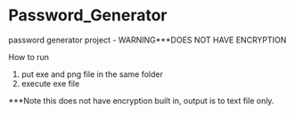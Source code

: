 # Password_Generator
password generator project - WARNING***DOES NOT HAVE ENCRYPTION

How to run
1. put exe and png file in the same folder
2. execute exe file

***Note this does not have encryption built in, output is to text file only.
